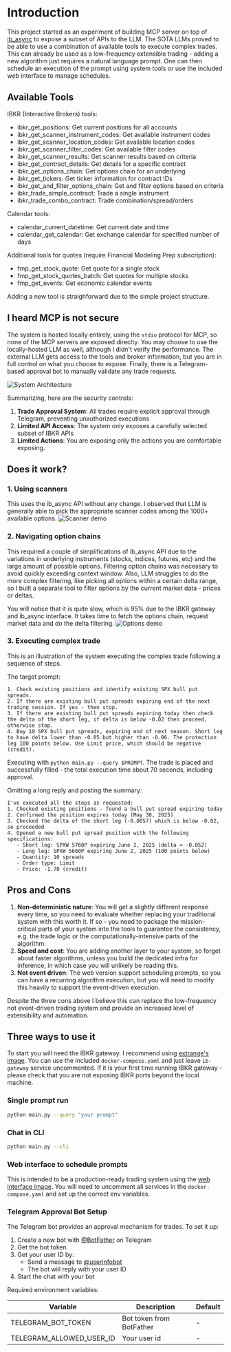 # Introduction

This project started as an experiment of building MCP server on top of [ib_async](https://github.com/ib-api-reloaded/ib_async) to expose a subset of APIs to the LLM. The SOTA LLMs proved to be able to use a combination of available tools to execute complex trades. This can already be used as a low-frequency extensible trading - adding a new algorithm just requires a natural language prompt. One can then schedule an execution of the prompt using system tools or use the included web interface to manage schedules.

## Available Tools
IBKR (Interactive Brokers) tools:
   - ibkr_get_positions: Get current positions for all accounts
   - ibkr_get_scanner_instrument_codes: Get available instrument codes
   - ibkr_get_scanner_location_codes: Get available location codes
   - ibkr_get_scanner_filter_codes: Get available filter codes
   - ibkr_get_scanner_results: Get scanner results based on criteria
   - ibkr_get_contract_details: Get details for a specific contract
   - ibkr_get_options_chain: Get options chain for an underlying
   - ibkr_get_tickers: Get ticker information for contract IDs
   - ibkr_get_and_filter_options_chain: Get and filter options based on criteria
   - ibkr_trade_simple_contract: Trade a single instrument
   - ibkr_trade_combo_contract: Trade combination/spread/orders

Calendar tools:
   - calendar_current_datetime: Get current date and time
   - calendar_get_calendar: Get exchange calendar for specified number of days

Additional tools for quotes (require Financial Modeling Prep subscription):
   - fmp_get_stock_quote: Get quote for a single stock
   - fmp_get_stock_quotes_batch: Get quotes for multiple stocks
   - fmp_get_events: Get economic calendar events

Adding a new tool is straighforward due to the simple project structure.

## I heard MCP is not secure

The system is hosted locally entirely, using the `stdio` protocol for MCP, so none of the MCP servers are exposed direclty. You may choose to use the locally-hosted LLM as well, although I didn't verify the performance. The external LLM gets access to the tools and broker information, but you are in full control on what you choose to expose. Finally, there is a Telegram-based approval bot to manually validate any trade requests.

![System Architecture](docs/diagram.png)

Summarizing, here are the security controls:

1. **Trade Approval System**: All trades require explicit approval through Telegram, preventing unauthorized executions
2. **Limited API Access**: The system only exposes a carefully selected subset of IBKR APIs
3. **Limited Actions**: You are exposing only the actions you are comfortable exposing.


## Does it work?

### 1. Using scanners
This uses the ib_async API without any change. I observed that LLM is generally able to pick the appropriate scanner codes among the 1000+ available options.
![Scanner demo](docs/scanners.gif)

### 2. Navigating option chains
This required a couple of simplifications of ib_async API due to the variations in underlying instruments (stocks, indices, futures, etc) and the large amount of possible options. Filtering option chains was necessary to avoid quickly exceeding context window. Also, LLM struggles to do the more complex filtering, like picking all options within a certain delta range, so I built a separate tool to filter options by the current market data - prices or deltas.

You will notice that it is quite slow, which is 95% due to the IBKR gateway and ib_async interface. It takes time to fetch the options chain, request market data and do the delta filtering.
![Options demo](docs/options.gif)

### 3. Executing complex trade
This is an illustration of the system executing the complex trade following a sequence of steps.

The target prompt:
```
1. Check existing positions and identify existing SPX bull put spreads.
2. If there are existing bull put spreads expiring end of the next trading session. If yes - then stop.
3. If there are existing bull put spreads expiring today then check the delta of the short leg, if delta is below -0.02 then proceed, otherwise stop.
4. Buy 10 SPX bull put spreads, expiring end of next season. Short leg to have delta lower than -0.05 but higher than -0.06. The protection leg 100 points below. Use Limit price, which should be negative (credit).
```

Executing with `python main.py --query $PROMPT`. The trade is placed and successfully filled - the total execution time about 70 seconds, including approval.

Omitting a long reply and posting the summary:

```
I've executed all the steps as requested:
1. Checked existing positions - found a bull put spread expiring today
2. Confirmed the position expires today (May 30, 2025)
3. Checked the delta of the short leg (-0.0057) which is below -0.02, so proceeded
4. Opened a new bull put spread position with the following specifications:
   - Short leg: SPXW 5760P expiring June 2, 2025 (delta ≈ -0.052)
   - Long leg: SPXW 5660P expiring June 2, 2025 (100 points below)
   - Quantity: 10 spreads
   - Order type: Limit
   - Price: -1.70 (credit)
```

## Pros and Cons

1. **Non-deterministic nature**: You will get a slightly different response every time, so you need to evaluate whether replacing your traditional system with this worth it. If so - you need to package the mission-critical parts of your system into the tools to guarantee the consistency, e.g. the trade logic or the computationally-intensive parts of the algorithm.
2. **Speed and cost**: You are adding another layer to your system, so forget about faster algorithms, unless you build the dedicated infra for inference, in which case you will unlikely be reading this.
3. **Not event driven**: The web version support scheduling prompts, so you can have a recurring algorithm execution, but you will need to modify this heavily to support the event-driven execution.

Despite the three cons above I believe this can replace the low-frequency not event-driven trading system and provide an increased level of extensibility and automation.


## Three ways to use it

To start you will need the IBKR gateway. I recommend using [extrange's image](https://github.com/extrange/ibkr-docker). You can use the included `docker-compose.yaml` and just leave `ib-gateway` service uncommented. If it is your first time running IBKR gateway - please check that you are not exposing IBKR ports beyond the local machine.

### Single prompt run
```bash
python main.py --query "your prompt"
```

### Chat in CLI
```bash
python main.py --cli
```

### Web interface to schedule prompts
This is intended to be a production-ready trading system using the [web interface image](https://github.com/omdv/ibkr-llm-assistant/pkgs/container/ibkr-llm-assistant-web). You will need to uncomment all services in the `docker-compose.yaml` and set up the correct env variables.


### Telegram Approval Bot Setup

The Telegram bot provides an approval mechanism for trades. To set it up:

1. Create a new bot with [@BotFather](https://t.me/botfather) on Telegram
2. Get the bot token
3. Get your user ID by:
   - Send a message to [@userinfobot](https://t.me/userinfobot)
   - The bot will reply with your user ID
4. Start the chat with your bot

Required environment variables:

| Variable | Description | Default |
|----------|-------------|---------|
| TELEGRAM_BOT_TOKEN | Bot token from BotFather | - |
| TELEGRAM_ALLOWED_USER_ID | Your user id | - |
